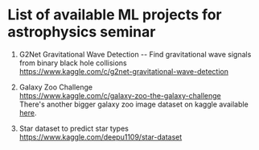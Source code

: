 # List of available ML projects for astrophysics seminar

1. G2Net Gravitational Wave Detection -- Find gravitational wave signals from binary black hole collisions <br>
https://www.kaggle.com/c/g2net-gravitational-wave-detection

2. Galaxy Zoo Challenge <br>
https://www.kaggle.com/c/galaxy-zoo-the-galaxy-challenge <br>
There's another bigger galaxy zoo image dataset on kaggle available [here](https://www.kaggle.com/jaimetrickz/galaxy-zoo-2-images).


3. Star dataset to predict star types <br>
https://www.kaggle.com/deepu1109/star-dataset


